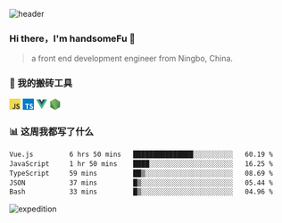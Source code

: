 ![header](https://raw.githubusercontent.com/fzq1998/fzq1998/master/header.png)

### Hi there，I'm handsomeFu 👋

> a front end development engineer from Ningbo, China.

### 🔧 我的搬砖工具
<code><img height="20" src="https://raw.githubusercontent.com/github/explore/80688e429a7d4ef2fca1e82350fe8e3517d3494d/topics/javascript/javascript.png" alt="javascript"></code>
<code><img height="20" src="https://raw.githubusercontent.com/github/explore/80688e429a7d4ef2fca1e82350fe8e3517d3494d/topics/typescript/typescript.png" alt="typescript"></code>
<code><img height="20" src="https://raw.githubusercontent.com/github/explore/80688e429a7d4ef2fca1e82350fe8e3517d3494d/topics/vue/vue.png" alt="vue"></code>
<code><img height="20" src="https://raw.githubusercontent.com/github/explore/80688e429a7d4ef2fca1e82350fe8e3517d3494d/topics/nodejs/nodejs.png" alt="nodejs"></code>



### 📊 这周我都写了什么
<!--START_SECTION:waka-->

```txt
Vue.js         6 hrs 50 mins   ███████████████░░░░░░░░░░   60.19 %
JavaScript     1 hr 50 mins    ████░░░░░░░░░░░░░░░░░░░░░   16.25 %
TypeScript     59 mins         ██▒░░░░░░░░░░░░░░░░░░░░░░   08.69 %
JSON           37 mins         █▒░░░░░░░░░░░░░░░░░░░░░░░   05.44 %
Bash           33 mins         █▒░░░░░░░░░░░░░░░░░░░░░░░   04.96 %
```

<!--END_SECTION:waka-->


![expedition](https://raw.githubusercontent.com/fzq1998/fzq1998/master/expedition.gif)

